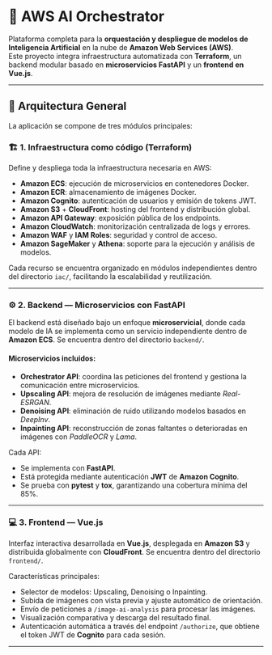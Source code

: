 # 🧠 AWS AI Orchestrator

Plataforma completa para la **orquestación y despliegue de modelos de Inteligencia Artificial** en la nube de **Amazon Web Services (AWS)**.  
Este proyecto integra infraestructura automatizada con **Terraform**, un backend modular basado en **microservicios FastAPI** y un **frontend en Vue.js**.

---

## 🚀 Arquitectura General

La aplicación se compone de tres módulos principales:

### 🏗️ 1. Infraestructura como código (Terraform)
Define y despliega toda la infraestructura necesaria en AWS:
- **Amazon ECS**: ejecución de microservicios en contenedores Docker.
- **Amazon ECR**: almacenamiento de imágenes Docker.
- **Amazon Cognito**: autenticación de usuarios y emisión de tokens JWT.
- **Amazon S3** + **CloudFront**: hosting del frontend y distribución global.
- **Amazon API Gateway**: exposición pública de los endpoints.
- **Amazon CloudWatch**: monitorización centralizada de logs y errores.
- **Amazon WAF** y **IAM Roles**: seguridad y control de acceso.
- **Amazon SageMaker** y **Athena**: soporte para la ejecución y análisis de modelos.

Cada recurso se encuentra organizado en módulos independientes dentro del directorio `iac/`, facilitando la escalabilidad y reutilización.

---

### ⚙️ 2. Backend — Microservicios con FastAPI
El backend está diseñado bajo un enfoque **microservicial**, donde cada modelo de IA se implementa como un servicio independiente dentro de **Amazon ECS**. Se encuentra dentro del directorio `backend/`.

#### Microservicios incluidos:
- **Orchestrator API**: coordina las peticiones del frontend y gestiona la comunicación entre microservicios.
- **Upscaling API**: mejora de resolución de imágenes mediante *Real-ESRGAN*.
- **Denoising API**: eliminación de ruido utilizando modelos basados en *DeepInv*.
- **Inpainting API**: reconstrucción de zonas faltantes o deterioradas en imágenes con *PaddleOCR* y *Lama*.

Cada API:
- Se implementa con **FastAPI**.
- Está protegida mediante autenticación **JWT** de **Amazon Cognito**.
- Se prueba con **pytest** y **tox**, garantizando una cobertura mínima del 85%.

---

### 💻 3. Frontend — Vue.js
Interfaz interactiva desarrollada en **Vue.js**, desplegada en **Amazon S3** y distribuida globalmente con **CloudFront**. Se encuentra dentro del directorio `frontend/`.

Características principales:
- Selector de modelos: Upscaling, Denoising o Inpainting.
- Subida de imágenes con vista previa y ajuste automático de orientación.
- Envío de peticiones a `/image-ai-analysis` para procesar las imágenes.
- Visualización comparativa y descarga del resultado final.
- Autenticación automática a través del endpoint `/authorize`, que obtiene el token JWT de **Cognito** para cada sesión.

---